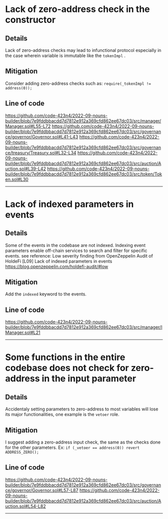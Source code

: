 # Lack of zero-address check in the constructor

## Details
 Lack of zero-address checks may lead to infunctional protocol especially in the case wherein variable is immutable like the  `tokenImpl` .
 
## Mitigation
Consider adding zero-address checks such as: `require(_tokenImpl != address(0));`

## Line of code
https://github.com/code-423n4/2022-09-nouns-builder/blob/7e9fddbbacdd7d7812e912a369cfd862ee67dc03/src/manager/Manager.sol#L55-L72
https://github.com/code-423n4/2022-09-nouns-builder/blob/7e9fddbbacdd7d7812e912a369cfd862ee67dc03/src/governance/governor/Governor.sol#L41-L43
https://github.com/code-423n4/2022-09-nouns-builder/blob/7e9fddbbacdd7d7812e912a369cfd862ee67dc03/src/governance/treasury/Treasury.sol#L32-L34
https://github.com/code-423n4/2022-09-nouns-builder/blob/7e9fddbbacdd7d7812e912a369cfd862ee67dc03/src/auction/Auction.sol#L39-L42
https://github.com/code-423n4/2022-09-nouns-builder/blob/7e9fddbbacdd7d7812e912a369cfd862ee67dc03/src/token/Token.sol#L30

___
# Lack of indexed parameters in events

## Details
Some of the events in the codebase are not indexed. Indexing event parameters enable off-chain services to search and filter for specific events.
see reference: Low severity finding from OpenZeppelin Audit of HoldeFi
[L09] Lack of indexed parameters in events
https://blog.openzeppelin.com/holdefi-audit/#low

## Mitigation
Add the `indexed` keyword to the events.

## Line of code
https://github.com/code-423n4/2022-09-nouns-builder/blob/7e9fddbbacdd7d7812e912a369cfd862ee67dc03/src/manager/IManager.sol#L21

___
# Some functions in the entire codebase does not check for zero-address in the input parameter  

## Details
Accidentaly setting parameters to zero-address to most variables will lose its major functionalities, one example is the `vetoer` role.

## Mitigation
I suggest adding a zero-address input check, the same as the checks done for the other parameters. Ex:
`if (_vetoer == address(0)) revert ADDRESS_ZERO();`

## Line of code
https://github.com/code-423n4/2022-09-nouns-builder/blob/7e9fddbbacdd7d7812e912a369cfd862ee67dc03/src/governance/governor/Governor.sol#L57-L87
https://github.com/code-423n4/2022-09-nouns-builder/blob/7e9fddbbacdd7d7812e912a369cfd862ee67dc03/src/auction/Auction.sol#L54-L82
___
